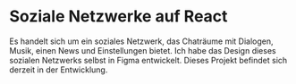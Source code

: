 # Soziale Netzwerke auf React

Es handelt sich um ein soziales Netzwerk, das Chaträume mit Dialogen, Musik, einen News und Einstellungen bietet.
Ich habe das Design dieses sozialen Netzwerks selbst in Figma entwickelt.
Dieses Projekt befindet sich derzeit in der Entwicklung.
